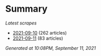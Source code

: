 # Summary
*Latest scrapes*
* [2021-09-10](https://github.com/nuuuwan/news_lk/blob/data/news_lk.2021-09-10.json) (262 articles)
* [2021-09-11](https://github.com/nuuuwan/news_lk/blob/data/news_lk.2021-09-11.json) (83 articles)

*Generated at 10:08PM, September 11, 2021*